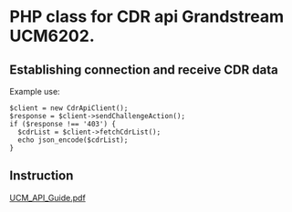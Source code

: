 # PHP class for CDR api Grandstream UCM6202.
## Establishing connection and receive CDR data

Example use:

```
$client = new CdrApiClient();
$response = $client->sendChallengeAction();
if ($response !== '403') {
  $cdrList = $client->fetchCdrList();
  echo json_encode($cdrList);
}
```

## Instruction
[UCM_API_Guide.pdf](https://www.grandstream.com/hubfs/Product_Documentation/UCM_API_Guide.pdf)
